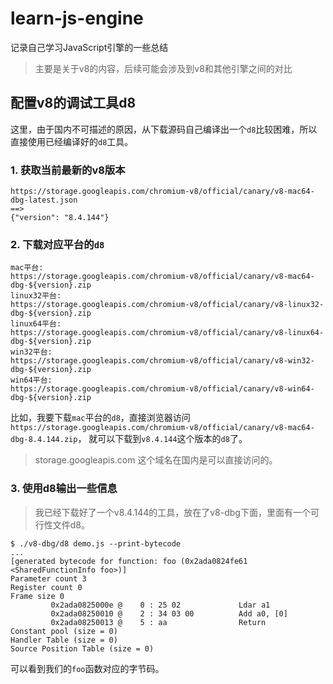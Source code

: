 # learn-js-engine
记录自己学习JavaScript引擎的一些总结

> 主要是关于v8的内容，后续可能会涉及到v8和其他引擎之间的对比

## 配置v8的调试工具d8
这里，由于国内不可描述的原因，从下载源码自己编译出一个`d8`比较困难，所以直接使用已经编译好的`d8`工具。

### 1. 获取当前最新的v8版本
```
https://storage.googleapis.com/chromium-v8/official/canary/v8-mac64-dbg-latest.json
==>
{"version": "8.4.144"}
```

### 2. 下载对应平台的`d8`
```
mac平台:
https://storage.googleapis.com/chromium-v8/official/canary/v8-mac64-dbg-${version}.zip
linux32平台:
https://storage.googleapis.com/chromium-v8/official/canary/v8-linux32-dbg-${version}.zip
linux64平台:
https://storage.googleapis.com/chromium-v8/official/canary/v8-linux64-dbg-${version}.zip
win32平台:
https://storage.googleapis.com/chromium-v8/official/canary/v8-win32-dbg-${version}.zip
win64平台:
https://storage.googleapis.com/chromium-v8/official/canary/v8-win64-dbg-${version}.zip
```
比如，我要下载`mac`平台的`d8`，直接浏览器访问`https://storage.googleapis.com/chromium-v8/official/canary/v8-mac64-dbg-8.4.144.zip`，
就可以下载到`v8.4.144`这个版本的`d8`了。
> storage.googleapis.com 这个域名在国内是可以直接访问的。

### 3. 使用d8输出一些信息
> 我已经下载好了一个v8.4.144的工具，放在了v8-dbg下面，里面有一个可行性文件d8。

```shell script
$ ./v8-dbg/d8 demo.js --print-bytecode
...
[generated bytecode for function: foo (0x2ada0824fe61 <SharedFunctionInfo foo>)]
Parameter count 3
Register count 0
Frame size 0
         0x2ada0825000e @    0 : 25 02             Ldar a1
         0x2ada08250010 @    2 : 34 03 00          Add a0, [0]
         0x2ada08250013 @    5 : aa                Return 
Constant pool (size = 0)
Handler Table (size = 0)
Source Position Table (size = 0)
```
可以看到我们的`foo`函数对应的字节码。
